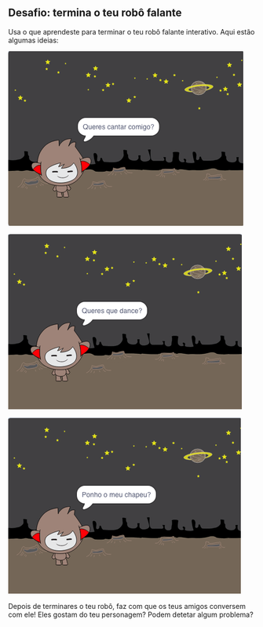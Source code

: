 ## Desafio: termina o teu robô falante

Usa o que aprendeste para terminar o teu robô falante interativo. Aqui estão algumas ideias:

![Ideias do robô falante](images/chatbot-ideas1.png)

![Ideias do robô falante](images/chatbot-ideas2.png)

![Ideias do robô falante](images/chatbot-ideas3.png)

Depois de terminares o teu robô, faz com que os teus amigos conversem com ele! Eles gostam do teu personagem? Podem detetar algum problema?